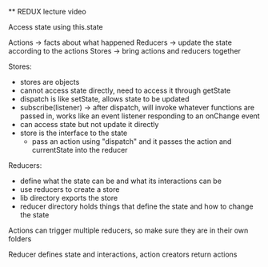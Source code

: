 ** REDUX lecture video

Access state using this.state

Actions -> facts about what happened
Reducers -> update the state according to the actions
Stores -> bring actions and reducers together

Stores:
- stores are objects
- cannot access state directly, need to access it through getState
- dispatch is like setState, allows state to be updated
- subscribe(listener) -> after dispatch, will invoke whatever functions are passed in, works like an event listener responding to an onChange event
- can access state but not update it directly
- store is the interface to the state
  - pass an action using "dispatch" and it passes the action and currentState into the reducer

Reducers:
- define what the state can be and what its interactions can be
- use reducers to create a store
- lib directory exports the store
- reducer directory holds things that define the state and how to change the state


Actions can trigger multiple reducers, so make sure they are in their own folders

Reducer defines state and interactions, action creators return actions
